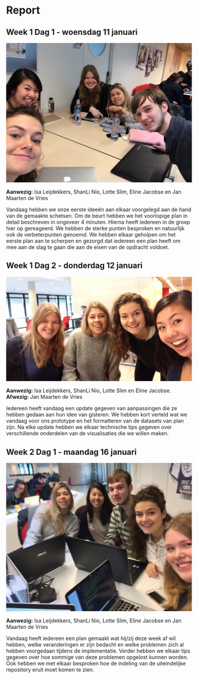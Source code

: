 # Report

## Week 1 Dag 1 - woensdag 11 januari

![Selfie dag 1](/doc/selfie1.png)

**Aanwezig:** Isa Leijdekkers, ShanLi Nio, Lotte Slim, Eline Jacobse en Jan Maarten de Vries  


Vandaag hebben we onze eerste ideeën aan elkaar voorgelegd aan de hand van de gemaakte schetsen. Om de beurt hebben we het voorlopige plan in detail beschreven in ongeveer 4 minuten. Hierna heeft iedereen in de groep hier op gereageerd. We hebben de sterke punten besproken en natuurlijk ook de verbeterpunten genoemd. We hebben elkaar geholpen om het eerste plan aan te scherpen en gezorgd dat iedereen een plan heeft om mee aan de slag te gaan die aan de eisen van de opdracht voldoet.


## Week 1 Dag 2 - donderdag 12 januari

![Selfie dag 2](/doc/selfie2.png)

**Aanwezig:** Isa Leijdekkers, ShanLi Nio, Lotte Slim en Eline Jacobse.
**Afwezig:** Jan Maarten de Vries  


Iedereen heeft vandaag een update gegeven van aanpassingen die ze hebben gedaan aan hun idee van gisteren. We hebben kort verteld wat we vandaag voor ons prototype en het formatteren van de datasets van plan zijn.
Na elke update hebben we elkaar technische tips gegeven over verschillende onderdelen van de visualisaties die we willen maken.

## Week 2 Dag 1 - maandag 16 januari

![Selfie dag 2](/doc/selfie3.png)

**Aanwezig:** Isa Leijdekkers, ShanLi Nio, Lotte Slim, Eline Jacobse en Jan Maarten de Vries

Vandaag heeft iedereen een plan gemaakt wat hij/zij deze week af wil hebben, welke veranderingen er zijn bedacht en welke problemen zich al hebben voorgedaan tijdens de implementatie. Verder hebben we elkaar tips gegeven over hoe sommige van deze problemen opgelost kunnen worden. Ook hebben we met elkaar besproken hoe de indeling van de uiteindelijke repository eruit moet komen te zien.
